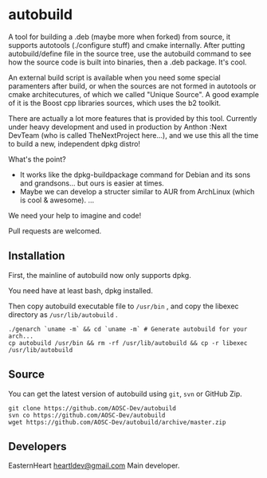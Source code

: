 autobuild
=========
A tool for building a .deb (maybe more when forked) from source, it supports autotools (./configure stuff) and
cmake internally. After putting autobuild/define file in the source tree, use the autobuild command to see how
the source code is built into binaries, then a .deb package. It's cool. 

An external build script is available when you need some special paramenters after build, or when the sources
are not formed in autotools or cmake architecutures, of which we called "Unique Source". A good example of it 
is the Boost cpp libraries sources, which uses the b2 toolkit.

There are actually a lot more features that is provided by this tool. Currently under heavy development and 
used in production by Anthon :Next DevTeam (who is called TheNextProject here...), and we use this all the time
to build a new, independent dpkg distro!

What's the point?
* It works like the dpkg-buildpackage command for Debian and its sons and grandsons... but ours is easier at times.
* Maybe we can develop a structer similar to AUR from ArchLinux (which is cool & awesome).
...

We need your help to imagine and code!

Pull requests are welcomed.

Installation
----
First, the mainline of autobuild now only supports dpkg.

You need have at least bash, dpkg installed.

Then copy autobuild executable file to `/usr/bin` , and copy the libexec directory as `/usr/lib/autobuild` .

```
./genarch `uname -m` && cd `uname -m` # Generate autobuild for your arch...
cp autobuild /usr/bin && rm -rf /usr/lib/autobuild && cp -r libexec /usr/lib/autobuild
```

Source
----
You can get the latest version of autobuild using `git`, `svn` or GitHub Zip.
```
git clone https://github.com/AOSC-Dev/autobuild
svn co https://github.com/AOSC-Dev/autobuild
wget https://github.com/AOSC-Dev/autobuild/archive/master.zip
```
Developers
----
EasternHeart <heartldev@gmail.com>	Main developer.

